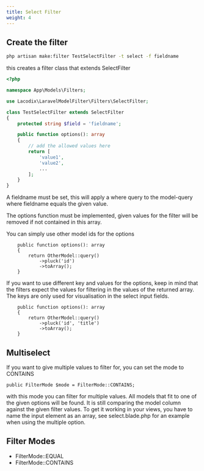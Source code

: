 ```yaml
---
title: Select Filter
weight: 4
---
```


## Create the filter

```bash
php artisan make:filter TestSelectFilter -t select -f fieldname
```

this creates a filter class that extends SelectFilter

```php
<?php

namespace App\Models\Filters;

use Lacodix\LaravelModelFilter\Filters\SelectFilter;

class TestSelectFilter extends SelectFilter
{
    protected string $field = 'fieldname';

    public function options(): array
    {
        // add the allowed values here
        return [
            'value1',
            'value2',
            ...
        ];
    }
}
```

A fieldname must be set, this will apply a where query to the model-query
where fieldname equals the given value.

The options function must be implemented, given values for the filter will be
removed if not contained in this array.

You can simply use other model ids for the options

```
    public function options(): array
    {
        return OtherModel::query()
            ->pluck('id')
            ->toArray();
    }
```

If you want to use different key and values for the options, keep in mind that the
filters expect the values for filtering in the values of the returned array.
The keys are only used for visualisation in the select input fields.

```
    public function options(): array
    {
        return OtherModel::query()
            ->pluck('id', 'title')
            ->toArray();
    }
```

## Multiselect

If you want to give multiple values to filter for, you can set the mode to CONTAINS

```
public FilterMode $mode = FilterMode::CONTAINS;
```

with this mode you can filter for multiple values. All models that fit to one of the given options will be found. It
is still comparing the model column against the given filter values. To get it working in your views, you have to 
name the input element as an array, see select.blade.php for an example when using the multiple option.

## Filter Modes

- FilterMode::EQUAL
- FilterMode::CONTAINS
